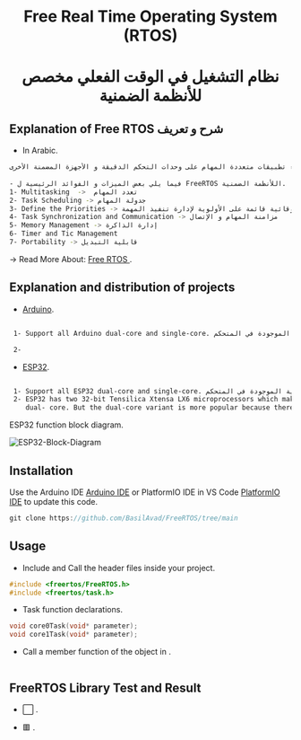 
<h1 align="center"> Free Real Time Operating System (RTOS) </h1>

<h1 align="center"> نظام التشغيل في الوقت الفعلي مخصص للأنظمة الضمنية </h1>

##    Explanation of Free RTOS                   شرح و تعريف 

*  In Arabic.

```bash
التعريف: هو نظام التشغيل في الوقت الفعلي مصمم خصيصا للأنظمة الضمنية. يوفر نواة خفيفة الوزن و فعالة تسمح لك بإنشاء تطبيقات متعددة المهام على وحدات التحكم الدقيقة و الأجهزة المضمنة الأخرى.
 
- فيما يلي بعض الميزات و الفوائد الرئيسية ل FreeRTOS اللأنظمة الضمنية.
1- Multitasking  ->  تعدد المهام
2- Task Scheduling -> جدولة المهام 
3- Define the Priorities -> تحديد الأولويات , يستخدم النظام جدولة وقائية قائمة على الأولوية لإدارة تنفيذ المهمة 
4- Task Synchronization and Communication -> مزامنة المهام و الإتصال 
5- Memory Management -> إدارة الذاكرة
6- Timer and Tic Management 
7- Portability -> قابلية التبديل 

```

-> Read More About: [Free RTOS ](https://en.wikipedia.org/wiki/FreeRTOS).

## Explanation and distribution of projects

 * [Arduino](https://github.com/BasilAvad/FreeRTOS/tree/main/Examples/Arduino/ArduinoFreeRTOS).

 ```bash

  1- Support all Arduino dual-core and single-core. نظام التشغيل يدعم المتحكمات الدقيقة من هذا النوع مع الأنتباه الى تحديث الكود بحسب عدد الأنوية الموجودة في المتحكم

  2- 

 ```

 * [ESP32](https://github.com/BasilAvad/FreeRTOS/tree/main/Examples/ESP32/FreeRTOS).

 ```bash

  1- Support all ESP32 dual-core and single-core. نظام التشغيل يدعم المتحكمات الدقيقة من هذا النوع مع الأنتباه الى تحديث الكود بحسب عدد الأنوية الموجودة في المتحكم
  2- ESP32 has two 32-bit Tensilica Xtensa LX6 microprocessors which makes it a powerful dual-core (core0 and core1) microcontroller. It is available in two variants single-core and 
     dual- core. But the dual-core variant is more popular because there is no significant price difference.


 ```
ESP32 function block diagram.


![ESP32-Block-Diagram](https://github.com/BasilAvad/FreeRTOS/assets/69681817/dc83c3b1-b488-4d12-b306-ee6c3d44a592)


## Installation

Use the Arduino IDE [Arduino IDE](https://www.arduino.cc/en/software) or PlatformIO IDE in VS Code [PlatformIO IDE](https://platformio.org) to update this code.

```cpp
git clone https://github.com/BasilAvad/FreeRTOS/tree/main

```

## Usage

* Include and Call the header files  inside your project.

```cpp
#include <freertos/FreeRTOS.h>
#include <freertos/task.h>
```

* Task function declarations.

```cpp
void core0Task(void* parameter);
void core1Task(void* parameter);
```

*  Call a member function of the object in .

```cpp


```

## FreeRTOS Library Test and Result

 * ⬜ .

 * 🟥 .
